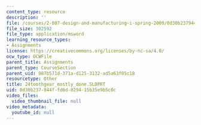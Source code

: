 ```yaml
---
content_type: resource
description: ''
file: /courses/2-007-design-and-manufacturing-i-spring-2009/0d30b237944ffd6d829415b35e9b5c0c_24toothgear_mostly_done.SLDPRT
file_size: 302592
file_type: application/msword
learning_resource_types:
- Assignments
license: https://creativecommons.org/licenses/by-nc-sa/4.0/
ocw_type: OCWFile
parent_title: Assignments
parent_type: CourseSection
parent_uid: 987b571d-371a-d125-3132-ad5a63f05c18
resourcetype: Other
title: 24toothgear_mostly_done.SLDPRT
uid: 0d30b237-944f-fd6d-8294-15b35e9b5c0c
video_files:
  video_thumbnail_file: null
video_metadata:
  youtube_id: null
---
```

